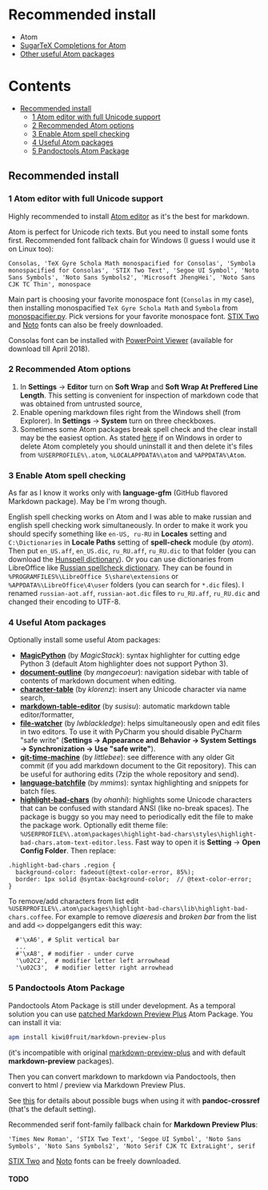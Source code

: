 # Recommended install

* Atom
* [SugarTeX Completions for Atom](https://github.com/kiwi0fruit/sugartex-completions)
* [Other useful Atom packages](https://github.com/kiwi0fruit/pandoctools/blob/master/tips.md#install-useful-atom-packages)

# Contents

* [Recommended install](#recommended-install)
  * [1 Atom editor with full Unicode support](#1-atom-editor-with-full-unicode-support)
  * [2 Recommended Atom options](#2-recommended-atom-options)
  * [3 Enable Atom spell checking](#3-enable-atom-spell-checking)
  * [4 Useful Atom packages](#4-useful-atom-packages)
  * [5 Pandoctools Atom Package](#5-pandoctools-atom-package)


## Recommended install

### 1 Atom editor with full Unicode support

Highly recommended to install [Atom editor](https://atom.io/) as it's the best for markdown.

Atom is perfect for Unicode rich texts. But you need to install some fonts first. Recommended font fallback chain for Windows (I guess I would use it on Linux too):

`Consolas, 'TeX Gyre Schola Math monospacified for Consolas', 'Symbola monospacified for Consolas', 'STIX Two Text', 'Segoe UI Symbol', 'Noto Sans Symbols', 'Noto Sans Symbols2', 'Microsoft JhengHei', 'Noto Sans CJK TC Thin', monospace`

Main part is choosing your favorite monospace font (`Consolas` in my case), then installing monospacified `TeX Gyre Schola Math` and `Symbola` from [monospacifier.py](https://github.com/cpitclaudel/monospacifier). Pick versions for your favorite monospace font. [STIX Two](http://www.stixfonts.org/) and [Noto](https://www.google.com/get/noto/) fonts can also be freely downloaded.

Consolas font can be installed with [PowerPoint Viewer](https://www.microsoft.com/en-us/download/details.aspx?id=13) (available for download till April 2018).


### 2 Recommended Atom options

1. In **Settings** → **Editor** turn on **Soft Wrap** and **Soft Wrap At Preffered Line Length**. This setting is convenient for inspection of markdown code that was obtained from untrusted source,
2. Enable opening markdown files right from the Windows shell (from Explorer). In **Settings** → **System** turn on three checkboxes.
3. Sometimes some Atom packages break spell check and the clear install may be the easiest option. As stated [here](https://discuss.atom.io/t/how-to-completely-uninstall-atom-from-windows/17338) if on Windows in order to delete Atom completely you should uninstall it and then delete it's files from `%USERPROFILE%\.atom`, `%LOCALAPPDATA%\atom` and `%APPDATA%\Atom`.


### 3 Enable Atom spell checking

As far as I know it works only with **language-gfm** (GitHub flavored Markdown package). May be I'm wrong though.

English spell checking works on Atom and I was able to make russian and english spell checking work simultaneously. In order to make it work you should specify something like `en-US, ru-RU` in **Locales** setting and `C:\Dictionaries` in **Locale Paths** setting of **spell-check** module (by _atom_). Then put `en_US.aff`, `en_US.dic`, `ru_RU.aff`, `ru_RU.dic` to that folder (you can download the [Hunspell dictionary](https://sourceforge.net/projects/hunspell/files/Spelling%20dictionaries/en_US/)). Or you can use dictionaries from LibreOffice like [Russian spellcheck dictionary](https://extensions.libreoffice.org/extensions/russian-spellcheck-dictionary.-based-on-works-of-aot-group). They can be found in `%PROGRAMFILES%\LibreOffice 5\share\extensions` or `%APPDATA%\LibreOffice\4\user` folders (you can search for `*.dic` files). I renamed `russian-aot.aff`, `russian-aot.dic` files to `ru_RU.aff`, `ru_RU.dic` and changed their encoding to UTF-8.


### 4 Useful Atom packages

Optionally install some useful Atom packages:

* [**MagicPython**](https://atom.io/packages/MagicPython) (by *MagicStack*): syntax highlighter for cutting edge Python 3 (default Atom highlighter does not support Python 3).
* [**document-outline**](https://atom.io/packages/document-outline) (by *mangecoeur*): navigation sidebar with table of contents of markdown document when editing.
* [**character-table**](https://atom.io/packages/character-table) (by *klorenz*): insert any Unicode character via name search,
* [**markdown-table-editor**](https://atom.io/packages/markdown-table-editor) (by *susisu*): automatic markdown table editor/formatter,
* [**file-watcher**](https://atom.io/packages/file-watcher) (by *lwblackledge*): helps simultaneously open and edit files in two editors. To use it with PyCharm you should disable PyCharm "safe write" (**Settings → Appearance and Behavior → System Settings → Synchronization → Use "safe write"**).
* [**git-time-machine**](https://atom.io/packages/git-time-machine) (by *littlebee*): see difference with any older Git commit (if you add markdown document to the Git repository). This can be useful for authoring edits (7zip the whole repository and send).
* [**language-batchfile**](https://atom.io/packages/language-batchfile) (by *mmims*): syntax highlighting and snippets for batch files.
* [**highlight-bad-chars**](https://atom.io/packages/highlight-bad-chars) (by *ohanhi*): highlights some Unicode characters that can be confused with standard ANSI (like no-break spaces). The package is buggy so you may need to periodically edit the file to make the package work. Optionally edit theme file: `%USERPROFILE%\.atom\packages\highlight-bad-chars\styles\highlight-bad-chars.atom-text-editor.less`. Fast way to open it is **Setting** → **Open Config Folder**. Then replace:

```less
.highlight-bad-chars .region {
  background-color: fadeout(@text-color-error, 85%);
  border: 1px solid @syntax-background-color;  // @text-color-error;
}
```

To remove/add characters from list edit `%USERPROFILE%\.atom\packages\highlight-bad-chars\lib\highlight-bad-chars.coffee`. For example to remove *diaeresis* and *broken bar* from the list and add `<>` doppelgangers edit this way:

```coffe
  #'\xA6', # Split vertical bar
  ...
  #'\xA8', # modifier - under curve
  '\u02C2',  # modifier letter left arrowhead
  '\u02C3',  # modifier letter right arrowhead
```


### 5 Pandoctools Atom Package

Pandoctools Atom Package is still under development. As a temporal solution you can use [patched Markdown Preview Plus](https://github.com/kiwi0fruit/markdown-preview-plus) Atom Package. You can install it via:
```sh
apm install kiwi0fruit/markdown-preview-plus
```
(it's incompatible with original [markdown-preview-plus](https://atom.io/packages/markdown-preview-plus) and with default **markdown-preview** packages).

Then you can convert markdown to markdown via Pandoctools, then convert to html / preview via Markdown Preview Plus.

See [this](https://github.com/atom-community/markdown-preview-plus/issues/255) for details about possible bugs when using it with **pandoc-crossref** (that's the default setting).

Recommended serif font-family fallback chain for **Markdown Preview Plus**:

`'Times New Roman', 'STIX Two Text', 'Segoe UI Symbol', 'Noto Sans Symbols', 'Noto Sans Symbols2', 'Noto Serif CJK TC ExtraLight', serif`

[STIX Two](http://www.stixfonts.org/) and [Noto](https://www.google.com/get/noto/) fonts can be freely downloaded.

#### TODO
